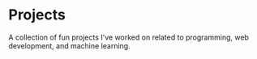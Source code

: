 # Projects
A collection of fun projects I've worked on related to programming, web development, and machine learning.

